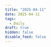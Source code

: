 ```yaml
---
title: "2025-04-11"
date: 2025-04-11
tags:
  - Daily
draft: true
hidden: false
disable_feed: false
---
```


